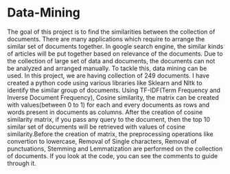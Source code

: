# Data-Mining

  The goal of this project is to find the similarities between the collection of documents. There are many applications which require to
  arrange the similar set of documents together. In google search engine, the similar kinds of articles will be put together based on 
  relevance of the documents. Due to the collection of large set of data and documents, the documents can not be analyzed and arranged 
  manually. To tackle this, data mining can be used. In this project, we are having collection of 249 documents. I have created a python 
  code using various libraries like Sklearn and Nltk to identify the similar group of documents. Using TF-IDF(Term Frequency and Inverse 
  Document Frequency), Cosine similarity, the matrix can be created with values(between 0 to 1) for each and every documents as rows and 
  words present in documents as columns. After the creation of cosine similarity matrix, if you pass any query to the document, then the 
  top 10 similar set of documents will be retrieved with values of cosine similarity.Before the creation of matrix, the preprocessing 
  operations like convertion to lowercase, Removal of Single characters, Removal of punctuations, Stemming and Lemmatization are 
  performed on the collection of documents. If you look at the code, you can see the comments to guide through it.

